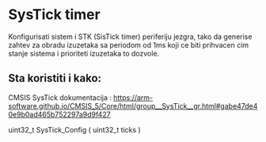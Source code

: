 # SysTick timer

Konfigurisati sistem i STK (SisTick timer) periferiju jezgra,
tako da generise zahtev za obradu izuzetaka sa periodom od 1ms 
koji ce biti prihvacen cim stanje sistema i prioriteti izuzetaka to dozvole.

## Sta koristiti i kako:

CMSIS SysTick dokumentacija : https://arm-software.github.io/CMSIS_5/Core/html/group__SysTick__gr.html#gabe47de40e9b0ad465b752297a9d9f427

uint32_t SysTick_Config ( uint32_t  ticks	) 
